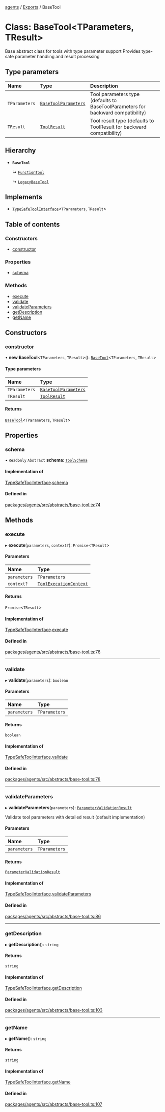 <!-- 
 ⚠️  AUTO-GENERATED FILE - DO NOT EDIT MANUALLY
 This file is automatically generated by scripts/docs-generator.js
 To make changes, edit the source TypeScript files or update the generator script
-->

[agents](../../) / [Exports](../modules) / BaseTool

# Class: BaseTool\<TParameters, TResult\>

Base abstract class for tools with type parameter support
Provides type-safe parameter handling and result processing

## Type parameters

| Name | Type | Description |
| :------ | :------ | :------ |
| `TParameters` | [`BaseToolParameters`](../modules#basetoolparameters) | Tool parameters type (defaults to BaseToolParameters for backward compatibility) |
| `TResult` | [`ToolResult`](../interfaces/ToolResult) | Tool result type (defaults to ToolResult for backward compatibility) |

## Hierarchy

- **`BaseTool`**

  ↳ [`FunctionTool`](FunctionTool)

  ↳ [`LegacyBaseTool`](LegacyBaseTool)

## Implements

- [`TypeSafeToolInterface`](../interfaces/TypeSafeToolInterface)\<`TParameters`, `TResult`\>

## Table of contents

### Constructors

- [constructor](BaseTool#constructor)

### Properties

- [schema](BaseTool#schema)

### Methods

- [execute](BaseTool#execute)
- [validate](BaseTool#validate)
- [validateParameters](BaseTool#validateparameters)
- [getDescription](BaseTool#getdescription)
- [getName](BaseTool#getname)

## Constructors

### constructor

• **new BaseTool**\<`TParameters`, `TResult`\>(): [`BaseTool`](BaseTool)\<`TParameters`, `TResult`\>

#### Type parameters

| Name | Type |
| :------ | :------ |
| `TParameters` | [`BaseToolParameters`](../modules#basetoolparameters) |
| `TResult` | [`ToolResult`](../interfaces/ToolResult) |

#### Returns

[`BaseTool`](BaseTool)\<`TParameters`, `TResult`\>

## Properties

### schema

• `Readonly` `Abstract` **schema**: [`ToolSchema`](../interfaces/ToolSchema)

#### Implementation of

[TypeSafeToolInterface](../interfaces/TypeSafeToolInterface).[schema](../interfaces/TypeSafeToolInterface#schema)

#### Defined in

[packages/agents/src/abstracts/base-tool.ts:74](https://github.com/woojubb/robota/blob/d84cd2e1e6915e9f7e9aff8f9b06df02e55c139b/packages/agents/src/abstracts/base-tool.ts#L74)

## Methods

### execute

▸ **execute**(`parameters`, `context?`): `Promise`\<`TResult`\>

#### Parameters

| Name | Type |
| :------ | :------ |
| `parameters` | `TParameters` |
| `context?` | [`ToolExecutionContext`](../interfaces/ToolExecutionContext) |

#### Returns

`Promise`\<`TResult`\>

#### Implementation of

[TypeSafeToolInterface](../interfaces/TypeSafeToolInterface).[execute](../interfaces/TypeSafeToolInterface#execute)

#### Defined in

[packages/agents/src/abstracts/base-tool.ts:76](https://github.com/woojubb/robota/blob/d84cd2e1e6915e9f7e9aff8f9b06df02e55c139b/packages/agents/src/abstracts/base-tool.ts#L76)

___

### validate

▸ **validate**(`parameters`): `boolean`

#### Parameters

| Name | Type |
| :------ | :------ |
| `parameters` | `TParameters` |

#### Returns

`boolean`

#### Implementation of

[TypeSafeToolInterface](../interfaces/TypeSafeToolInterface).[validate](../interfaces/TypeSafeToolInterface#validate)

#### Defined in

[packages/agents/src/abstracts/base-tool.ts:78](https://github.com/woojubb/robota/blob/d84cd2e1e6915e9f7e9aff8f9b06df02e55c139b/packages/agents/src/abstracts/base-tool.ts#L78)

___

### validateParameters

▸ **validateParameters**(`parameters`): [`ParameterValidationResult`](../interfaces/ParameterValidationResult)

Validate tool parameters with detailed result (default implementation)

#### Parameters

| Name | Type |
| :------ | :------ |
| `parameters` | `TParameters` |

#### Returns

[`ParameterValidationResult`](../interfaces/ParameterValidationResult)

#### Implementation of

[TypeSafeToolInterface](../interfaces/TypeSafeToolInterface).[validateParameters](../interfaces/TypeSafeToolInterface#validateparameters)

#### Defined in

[packages/agents/src/abstracts/base-tool.ts:86](https://github.com/woojubb/robota/blob/d84cd2e1e6915e9f7e9aff8f9b06df02e55c139b/packages/agents/src/abstracts/base-tool.ts#L86)

___

### getDescription

▸ **getDescription**(): `string`

#### Returns

`string`

#### Implementation of

[TypeSafeToolInterface](../interfaces/TypeSafeToolInterface).[getDescription](../interfaces/TypeSafeToolInterface#getdescription)

#### Defined in

[packages/agents/src/abstracts/base-tool.ts:103](https://github.com/woojubb/robota/blob/d84cd2e1e6915e9f7e9aff8f9b06df02e55c139b/packages/agents/src/abstracts/base-tool.ts#L103)

___

### getName

▸ **getName**(): `string`

#### Returns

`string`

#### Implementation of

[TypeSafeToolInterface](../interfaces/TypeSafeToolInterface).[getName](../interfaces/TypeSafeToolInterface#getname)

#### Defined in

[packages/agents/src/abstracts/base-tool.ts:107](https://github.com/woojubb/robota/blob/d84cd2e1e6915e9f7e9aff8f9b06df02e55c139b/packages/agents/src/abstracts/base-tool.ts#L107)
